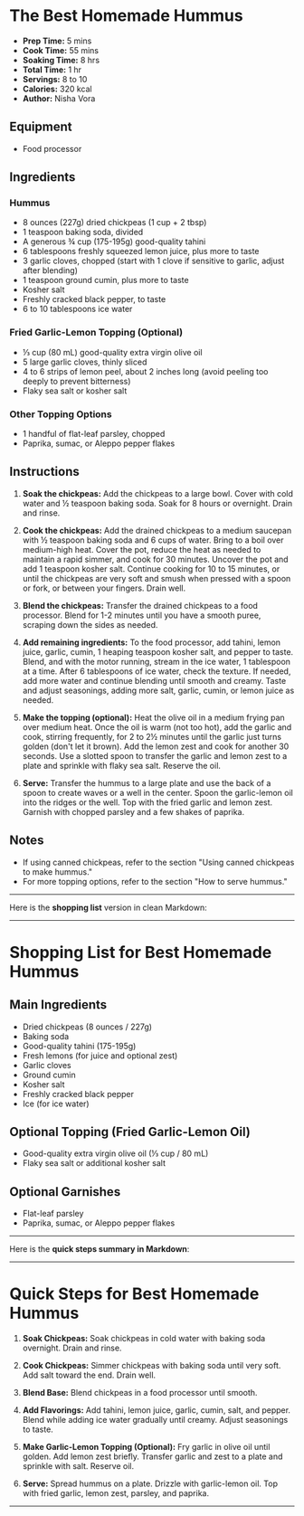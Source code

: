 # The Best Homemade Hummus

* **Prep Time:** 5 mins
* **Cook Time:** 55 mins
* **Soaking Time:** 8 hrs
* **Total Time:** 1 hr
* **Servings:** 8 to 10
* **Calories:** 320 kcal
* **Author:** Nisha Vora

## Equipment

* Food processor

## Ingredients

### Hummus

* 8 ounces (227g) dried chickpeas (1 cup + 2 tbsp)
* 1 teaspoon baking soda, divided
* A generous ¾ cup (175-195g) good-quality tahini
* 6 tablespoons freshly squeezed lemon juice, plus more to taste
* 3 garlic cloves, chopped (start with 1 clove if sensitive to garlic, adjust after blending)
* 1 teaspoon ground cumin, plus more to taste
* Kosher salt
* Freshly cracked black pepper, to taste
* 6 to 10 tablespoons ice water

### Fried Garlic-Lemon Topping (Optional)

* ⅓ cup (80 mL) good-quality extra virgin olive oil
* 5 large garlic cloves, thinly sliced
* 4 to 6 strips of lemon peel, about 2 inches long (avoid peeling too deeply to prevent bitterness)
* Flaky sea salt or kosher salt

### Other Topping Options

* 1 handful of flat-leaf parsley, chopped
* Paprika, sumac, or Aleppo pepper flakes

## Instructions

1. **Soak the chickpeas:**
   Add the chickpeas to a large bowl. Cover with cold water and ½ teaspoon baking soda. Soak for 8 hours or overnight. Drain and rinse.

2. **Cook the chickpeas:**
   Add the drained chickpeas to a medium saucepan with ½ teaspoon baking soda and 6 cups of water. Bring to a boil over medium-high heat. Cover the pot, reduce the heat as needed to maintain a rapid simmer, and cook for 30 minutes.
   Uncover the pot and add 1 teaspoon kosher salt. Continue cooking for 10 to 15 minutes, or until the chickpeas are very soft and smush when pressed with a spoon or fork, or between your fingers. Drain well.

3. **Blend the chickpeas:**
   Transfer the drained chickpeas to a food processor. Blend for 1-2 minutes until you have a smooth puree, scraping down the sides as needed.

4. **Add remaining ingredients:**
   To the food processor, add tahini, lemon juice, garlic, cumin, 1 heaping teaspoon kosher salt, and pepper to taste. Blend, and with the motor running, stream in the ice water, 1 tablespoon at a time. After 6 tablespoons of ice water, check the texture. If needed, add more water and continue blending until smooth and creamy. Taste and adjust seasonings, adding more salt, garlic, cumin, or lemon juice as needed.

5. **Make the topping (optional):**
   Heat the olive oil in a medium frying pan over medium heat. Once the oil is warm (not too hot), add the garlic and cook, stirring frequently, for 2 to 2½ minutes until the garlic just turns golden (don't let it brown).
   Add the lemon zest and cook for another 30 seconds. Use a slotted spoon to transfer the garlic and lemon zest to a plate and sprinkle with flaky sea salt. Reserve the oil.

6. **Serve:**
   Transfer the hummus to a large plate and use the back of a spoon to create waves or a well in the center. Spoon the garlic-lemon oil into the ridges or the well. Top with the fried garlic and lemon zest. Garnish with chopped parsley and a few shakes of paprika.

## Notes

* If using canned chickpeas, refer to the section "Using canned chickpeas to make hummus."
* For more topping options, refer to the section "How to serve hummus."

---

Here is the **shopping list** version in clean Markdown:

---

# Shopping List for Best Homemade Hummus

## Main Ingredients

* Dried chickpeas (8 ounces / 227g)
* Baking soda
* Good-quality tahini (175-195g)
* Fresh lemons (for juice and optional zest)
* Garlic cloves
* Ground cumin
* Kosher salt
* Freshly cracked black pepper
* Ice (for ice water)

## Optional Topping (Fried Garlic-Lemon Oil)

* Good-quality extra virgin olive oil (⅓ cup / 80 mL)
* Flaky sea salt or additional kosher salt

## Optional Garnishes

* Flat-leaf parsley
* Paprika, sumac, or Aleppo pepper flakes

---

Here is the **quick steps summary in Markdown**:

---

# Quick Steps for Best Homemade Hummus

1. **Soak Chickpeas:**
   Soak chickpeas in cold water with baking soda overnight. Drain and rinse.

2. **Cook Chickpeas:**
   Simmer chickpeas with baking soda until very soft. Add salt toward the end. Drain well.

3. **Blend Base:**
   Blend chickpeas in a food processor until smooth.

4. **Add Flavorings:**
   Add tahini, lemon juice, garlic, cumin, salt, and pepper. Blend while adding ice water gradually until creamy. Adjust seasonings to taste.

5. **Make Garlic-Lemon Topping (Optional):**
   Fry garlic in olive oil until golden. Add lemon zest briefly. Transfer garlic and zest to a plate and sprinkle with salt. Reserve oil.

6. **Serve:**
   Spread hummus on a plate. Drizzle with garlic-lemon oil. Top with fried garlic, lemon zest, parsley, and paprika.

---





